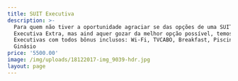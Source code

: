 ```yaml
---
title: SUIT Executiva
description: >-
  Para quem não tiver a oportunidade agraciar se das opções de uma SUIT
  Executiva Extra, mas aind aquer gozar da melhor opção possível, temos SUITs
  Executivas com todos bônus inclusos: Wi-Fi, TVCABO, Breakfast, Piscina e
  Ginásio
price: '5500.00'
image: /img/uploads/18122017-img_9039-hdr.jpg
layout: page
---
```



